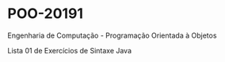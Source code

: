 # POO-20191
Engenharia de Computação - Programação Orientada à Objetos

Lista 01 de Exercícios de Sintaxe Java
